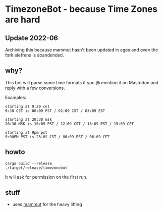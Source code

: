 # TimezoneBot - because Time Zones are hard

## Update 2022-06

Archiving this because mammut hasn't been updated in ages and even the fork elefrens is abandonded.

## why?

This bot will parse some time formats if you @ mention it on Mastodon and reply with a few conversions.

Examples:

```
starting at 9:30 cet
9:30 CET is 00:09 PST / 02:09 CST / 03:09 EST

starting at 20:30 msk
20:30 MSK is 10:09 PST / 12:09 CST / 13:09 EST / 19:09 CET

starting at 9pm pst
9:00PM PST is 23:09 CST / 00:09 EST / 06:09 CET
```

## howto

```
cargo build --release
./target/release/timezonebot
```

It will ask for permission on the first run.

## stuff

  * uses [mammut](https://crates.io/crate/mammut) for the heavy lifting
